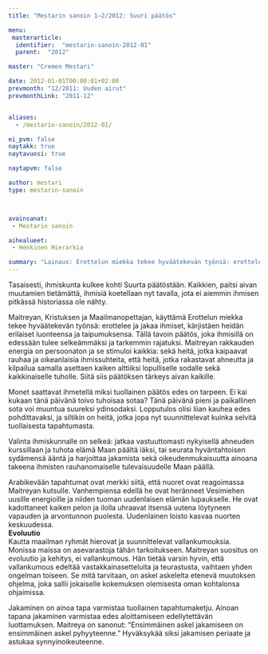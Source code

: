 ```yaml
---
title: "Mestarin sanoin 1–2/2012: Suuri päätös"

menu:
 masterarticle:
  identifier:  "mestarin-sanoin-2012-01"
  parent:  "2012"

master: "Cremen Mestari"

date: 2012-01-01T00:00:01+02:00
prevmonth: "12/2011: Uuden airut"
prevmonthLink: "2011-12"


aliases:
  - /mestarin-sanoin/2012-01/

ei_pvm: false
naytakk: true
naytavuosi: true

naytapvm: false

author: mestari
type: mestarin-sanoin



avainsanat:
 - Mestarin sanoin

aihealueet:
 - Henkinen Hierarkia

summary: "Lainaus: Erottelun miekka tekee hyväätekevän työnsä: erottelee ja jakaa ihmiset, kärjistäen heidän erilaiset luonteensa ja taipumuksensa. Tällä tavoin päätös, joka ihmisillä on edessään tulee selkeämmäksi ja tarkemmin rajatuksi. Maitreyan rakkauden energia on persoonaton ja se stimuloi kaikkia: sekä heitä, jotka kaipaavat rauhaa ja oikeanlaisia ihmissuhteita, että heitä, jotka rakastavat ahneutta ja kilpailua samalla asettaen kaiken alttiiksi lopulliselle sodalle sekä kaikkinaiselle tuholle. Siitä siis päätöksen tärkeys aivan kaikille."
---
```

<p>Tasaisesti, ihmiskunta kulkee kohti Suurta päätöstään. Kaikkien, paitsi aivan muutamien tietämättä, ihmisiä koetellaan nyt tavalla, jota ei aiemmin ihmisen pitkässä historiassa ole nähty.</p>
<p>Maitreyan, Kristuksen ja Maailmanopettajan, käyttämä Erottelun miekka tekee hyväätekevän työnsä: erottelee ja jakaa ihmiset, kärjistäen heidän erilaiset luonteensa ja taipumuksensa. Tällä tavoin päätös, joka ihmisillä on edessään tulee selkeämmäksi ja tarkemmin rajatuksi. Maitreyan rakkauden energia on persoonaton ja se stimuloi kaikkia: sekä heitä, jotka kaipaavat rauhaa ja oikeanlaisia ihmissuhteita, että heitä, jotka rakastavat ahneutta ja kilpailua samalla asettaen kaiken alttiiksi lopulliselle sodalle sekä kaikkinaiselle tuholle. Siitä siis päätöksen tärkeys aivan kaikille.</p>
<p>Monet saattavat ihmetellä miksi tuollainen päätös edes on tarpeen. Ei kai kukaan tänä päivänä toivo tuhoisaa sotaa? Tänä päivänä pieni ja paikallinen sota voi muuntua suureksi ydinsodaksi. Lopputulos olisi liian kauhea edes pohdittavaksi, ja siltikin on heitä, jotka jopa nyt suunnittelevat kuinka selvitä tuollaisesta tapahtumasta.</p>
<p>Valinta ihmiskunnalle on selkeä: jatkaa vastuuttomasti nykyisellä ahneuden kurssillaan ja tuhota elämä Maan päältä iäksi, tai seurata hyväntahtoisen sydämensä ääntä ja harjoittaa jakamista sekä oikeudenmukaisuutta ainoana takeena ihmisten rauhanomaiselle tulevaisuudelle Maan päällä.</p>
<p>Arabikevään tapahtumat ovat merkki siitä, että nuoret ovat reagoimassa Maitreyan kutsulle. Vanhempiensa edellä he ovat heränneet Vesimiehen uusille energioille ja niiden tuoman uudenlaisen elämän lupaukselle. He ovat kadottaneet kaiken pelon ja ilolla uhraavat itsensä uutena löytyneen vapauden ja arvontunnon puolesta. Uudenlainen loisto kasvaa nuorten keskuudessa.<br>
<strong>Evoluutio</strong><br>
Kautta maailman ryhmät hierovat ja suunnittelevat vallankumouksia. Monissa maissa on asevarastoja tähän tarkoitukseen. Maitreyan suositus on evoluutio ja kehitys, ei vallankumous. Hän tietää varsin hyvin, että vallankumous edeltää vastakkainasetteluita ja teurastusta, vaihtaen yhden ongelman toiseen. Se mitä tarvitaan, on askel askelelta etenevä muutoksen ohjelma, joka sallii jokaiselle kokemuksen olemisesta oman kohtalonsa ohjaimissa.</p>
<p>Jakaminen on ainoa tapa varmistaa tuollainen tapahtumaketju. Ainoan tapana jakaminen varmistaa edes aloittamiseen edellytettävän luottamuksen. Maitreya on sanonut: “Ensimmäinen askel jakamiseen on ensimmäinen askel pyhyyteenne.” Hyväksykää siksi jakamisen periaate ja astukaa synnyinoikeuteenne.</p>